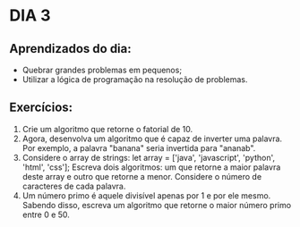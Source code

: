 # DIA 3

## Aprendizados do dia:
* Quebrar grandes problemas em pequenos;
* Utilizar a lógica de programação na resolução de problemas.

## Exercícios:
1. Crie um algoritmo que retorne o fatorial de 10.
2. Agora, desenvolva um algoritmo que é capaz de inverter uma palavra. Por exemplo, a palavra "banana" seria invertida para "ananab". 
3. Considere o array de strings: let array = ['java', 'javascript', 'python', 'html', 'css']; Escreva dois algoritmos: um que retorne a maior palavra deste array e outro que retorne a menor. Considere o número de caracteres de cada palavra.
4. Um número primo é aquele divisível apenas por 1 e por ele mesmo. Sabendo disso, escreva um algoritmo que retorne o maior número primo entre 0 e 50.